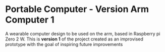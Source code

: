 # Portable Computer - Version Arm Computer 1

A wearable computer design to be used on the arm, based in Raspberry pi Zero 2 W. This is **version 1** of the project created as an improvised prototype with the goal of inspiring future improvements 

